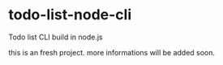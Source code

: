 # todo-list-node-cli
Todo list CLI build in node.js

this is an fresh project. more informations will be added soon.
